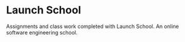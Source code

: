 # Launch School

Assignments and class work completed with Launch School. An online software engineering school.